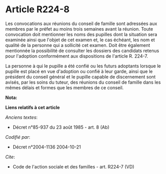 # Article R224-8

Les convocations aux réunions du conseil de famille sont adressées aux membres par le préfet au moins trois semaines avant la
réunion. Toute convocation doit mentionner les noms des pupilles dont la situation sera examinée ainsi que l'objet de cet
examen et, le cas échéant, les nom et qualité de la personne qui a sollicité cet examen. Doit être également mentionnée la
possibilité de consulter les dossiers des candidats retenus pour l'adoption conformément aux dispositions de l'article R.
224-7.

La personne à qui le pupille a été confié ou les futurs adoptants lorsque le pupille est placé en vue d'adoption ou confié à
leur garde, ainsi que le président du conseil général et le pupille capable de discernement sont avisés, par les soins du
tuteur, des réunions du conseil de famille dans les mêmes délais et formes que les membres de ce conseil.

**Nota:**



**Liens relatifs à cet article**

_Anciens textes_:

  - Décret n°85-937 du 23 août 1985 - art. 8 (Ab)

_Codifié par_:

  - Décret n°2004-1136 2004-10-21

_Cite_:

  - Code de l'action sociale et des familles - art. R224-7 (VD)
